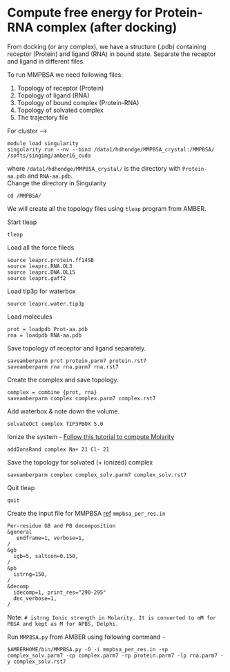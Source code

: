 # Compute free energy for Protein-RNA complex (after docking) 
From docking (or any complex), we have a structure (.pdb) containing receptor (Protein) and ligand (RNA) in bound state. Separate the receptor and ligand in different files.  

To run MMPBSA we need following files:
1. Topology of receptor (Protein)
2. Topology of ligand (RNA)
3. Topology of bound complex (Protein-RNA)
4. Topology of solvated complex 
5. The trajectory file

For cluster -->  

```
module load singularity
singularity run --nv --bind /data1/hdhondge/MMPBSA_crystal:/MMPBSA/  /softs/singimg/amber16_cuda
```
where `/data1/hdhondge/MMPBSA_crystal/` is the directory with `Protein-aa.pdb` and `RNA-aa.pdb`.  
Change the directory in Singularity 
```
cd /MMPBSA/
```

We will create all the topology files using `tleap` program from AMBER.

Start tleap
```
tleap
```

Load all the force fileds
```
source leaprc.protein.ff14SB 
source leaprc.RNA.OL3
source leaprc.DNA.OL15
source leaprc.gaff2
```

Load tip3p for waterbox
```
source leaprc.water.tip3p
```

Load molecules
```
prot = loadpdb Prot-aa.pdb
rna = loadpdb RNA-aa.pdb
```

Save topology of receptor and ligand separately.
```
saveamberparm prot protein.parm7 protein.rst7
saveamberparm rna rna.parm7 rna.rst7
```

Create the complex and save topology.
```
complex = combine {prot, rna}
saveamberparm complex complex.parm7 complex.rst7
```

Add waterbox & note down the volume.
```
solvateOct complex TIP3PBOX 5.0
```

Ionize the system - [Follow this tutorial to compute Molarity](http://ambermd.org/tutorials/basic/tutorial8/index.php)
```
addIonsRand complex Na+ 21 Cl- 21
```
Save the topology for solvated (+ ionized) complex
```
saveamberparm complex complex_solv.parm7 complex_solv.rst7
```
Quit tleap
```
quit
```

Create the input file for MMPBSA [ref](https://ambermd.org/tutorials/advanced/tutorial3/py_script/section6.htm)
`mmpbsa_per_res.in`
```
Per-residue GB and PB decomposition
&general
   endframe=1, verbose=1,
/
&gb
  igb=5, saltcon=0.150,
/
&pb
  istrng=150,
/
&decomp
  idecomp=1, print_res="290-295"
  dec_verbose=1,
/
```
Note: `# istrng Ionic strength in Molarity. It is converted to mM for PBSA and kept as M for APBS, Delphi.`

Run `MMPBSA.py` from AMBER using following command - 
```
$AMBERHOME/bin/MMPBSA.py -O -i mmpbsa_per_res.in -sp complex_solv.parm7 -cp complex.parm7 -rp protein.parm7 -lp rna.parm7 -y complex_solv.rst7
```
